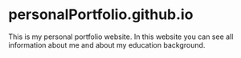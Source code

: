 # personalPortfolio.github.io
This is my personal portfolio website. In this website you can see all information about me and about my education background.
